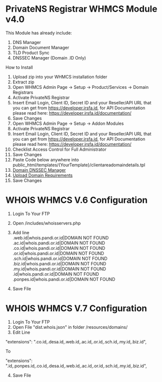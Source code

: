 # PrivateNS Registrar WHMCS Module v4.0

This Module has already include:
1. DNS Manager
2. Domain Document Manager
3. TLD Product Sync
4. DNSSEC Manager (Domain .ID Only)

How to Install
1. Upload zip into your WHMCS installation folder
2. Extract zip
3. Open WHMCS Admin Page -> Setup -> Product/Services -> Domain Registrars
4. Activate PrivateNS Registrar
5. Insert Email Login, Client ID, Secret ID and your Reseller/API URL that you can get from https://developer.irsfa.id, for API Documentation please read here: https://developer.irsfa.id/documentation/
6. Save Changes
7. Open WHMCS Admin Page -> Setup -> Addon Modules
8. Activate PrivateNS Registrar
9. Insert Email Login, Client ID, Secret ID and your Reseller/API URL that you can get from https://developer.irsfa.id, for API Documentation please read here: https://developer.irsfa.id/documentation/
10. Checklist Access Control for Full Administrator
11. Save Changes
12. Paste Code below anywhere into public_html/templates/{YourTemplate}/clientareadomaindetails.tpl
				<li>
                    <a href="index.php?m=privatens_registrar&page=dnssecmanager&domain={$domain}">
                        Domain DNSSEC Manager
                    </a>
                </li>
				<li>
                    <a href="index.php?m=privatens_registrar">
                        Upload Domain Requirements
                    </a>
                </li>
13. Save Changes	

# WHOIS WHMCS V.6 Configuration
1. Login To Your FTP 
2. Open /includes/whoisservers.php
3. Add line  
.web.id|whois.pandi.or.id|DOMAIN NOT FOUND
.ac.id|whois.pandi.or.id|DOMAIN NOT FOUND
.co.id|whois.pandi.or.id|DOMAIN NOT FOUND
.or.id|whois.pandi.or.id|DOMAIN NOT FOUND
.sch.id|whois.pandi.or.id|DOMAIN NOT FOUND
.biz.id|whois.pandi.or.id|DOMAIN NOT FOUND
.my.id|whois.pandi.or.id|DOMAIN NOT FOUND
.id|whois.pandi.or.id|DOMAIN NOT FOUND
.ponpes.id|whois.pandi.or.id|DOMAIN NOT FOUND

4. Save File

# WHOIS WHMCS V.7 Configuration
1. Login To Your FTP 
2. Open File "dist.whois.json" in folder /resources/domains/
3. Edit Line 

 "extensions": ".co.id,.desa.id,.web.id,.ac.id,.or.id,.sch.id,.my.id,.biz.id",
    
To

 "extensions": ".id,.ponpes.id,.co.id,.desa.id,.web.id,.ac.id,.or.id,.sch.id,.my.id,.biz.id",   


4. Save File